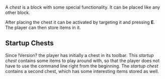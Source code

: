 A *chest* is a block with some special functionality. It can be placed like any other block.

After placing the chest it can be activated by targeting it and pressing **E**. The player can then store items in it.

## Startup Chests

Since !Version? the player has initially a chest in its toolbar. This _startup chest_ contains some items to play around with,
so that the player does not have to use the command line right from the beginning. The _startup chest_ contains a second chest,
which has some interesting items stored as well.